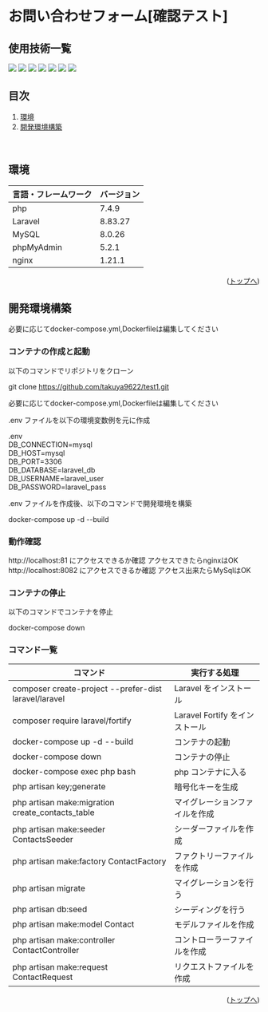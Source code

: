 # お問い合わせフォーム[確認テスト]

<div id="top"></div>

## 使用技術一覧

<p style="display: inline">

  <!-- バックエンドのフレームワーク一覧 -->
  <img src="https://img.shields.io/badge/-Laravel-171923.svg?logo=laravel&style=for-the-badge">
  <!-- バックエンドの言語一覧 -->
  <img src="https://img.shields.io/badge/-Php-777BB4.svg?logo=php&logoColor=FFFFFF&style=for-the-badge">
  <!-- WEBサーバー -->
  <img src="https://img.shields.io/badge/-Nginx-269539.svg?logo=nginx&style=for-the-badge">
  <!-- データベース関連 -->
  <img src="https://img.shields.io/badge/-MySQL-4479A1.svg?logo=mysql&style=for-the-badge&logoColor=white">
  <img src="https://img.shields.io/badge/-phpmyadmin-6C78AF.svg?logo=phpmyadmin&style=for-the-badge&logoColor=white">
  <!-- インフラ一覧 -->
  <img src="https://img.shields.io/badge/-Docker-1488C6.svg?logo=docker&style=for-the-badge">
  <img src="https://img.shields.io/badge/-github-010409.svg?logo=github&style=for-the-badge">
</p>

## 目次

1. [環境](#環境)
2. [開発環境構築](#開発環境構築)


<br />




## 環境


| 言語・フレームワーク | バージョン  |
| --------------------- | ---------- |
| php                   | 7.4.9      |
| Laravel               | 8.83.27    |
| MySQL                 | 8.0.26     |
| phpMyAdmin            | 5.2.1      |
| nginx                 | 1.21.1     |



<p align="right">(<a href="#top">トップへ</a>)</p>

## 開発環境構築








必要に応じてdocker-compose.yml,Dockerfileは編集してください



### コンテナの作成と起動

以下のコマンドでリポジトリをクローン

git clone https://github.com/takuya9622/test1.git

必要に応じてdocker-compose.yml,Dockerfileは編集してください

.env ファイルを以下の環境変数例を元に作成

.env <br />
DB_CONNECTION=mysql <br />
DB_HOST=mysql <br />
DB_PORT=3306 <br />
DB_DATABASE=laravel_db <br />
DB_USERNAME=laravel_user <br />
DB_PASSWORD=laravel_pass <br />

.env ファイルを作成後、以下のコマンドで開発環境を構築

docker-compose up -d --build

### 動作確認

http://localhost:81 にアクセスできるか確認
アクセスできたらnginxはOK
<br />
http://localhost:8082 にアクセスできるか確認
アクセス出来たらMySqlはOK

### コンテナの停止

以下のコマンドでコンテナを停止

docker-compose down


### コマンド一覧

| コマンド                                                                               | 実行する処理                           |
| -------------------------------------------------------------------------------------- | -------------------------------------- |
| composer create-project --prefer-dist laravel/laravel                                  | Laravel をインストール                 |
| composer require laravel/fortify                                                       | Laravel Fortify をインストール         |
| docker-compose up -d --build                                                           | コンテナの起動                         |
| docker-compose down                                                                    | コンテナの停止                         |
| docker-compose exec php bash                                                           | php コンテナに入る                     |
| php artisan key;generate                                                               | 暗号化キーを生成                     |
| php artisan make:migration create_contacts_table                                       | マイグレーションファイルを作成         |
| php artisan make:seeder ContactsSeeder                                                 | シーダーファイルを作成                 |
| php artisan make:factory ContactFactory                                                | ファクトリーファイルを作成             |
| php artisan migrate                                                                    | マイグレーションを行う                 |
| php artisan db:seed                                                                    | シーディングを行う                     |
| php artisan make:model Contact                                                         | モデルファイルを作成                   |
| php artisan make:controller ContactController                                          | コントローラーファイルを作成           |
| php artisan make:request ContactRequest                                                | リクエストファイルを作成               |



<p align="right">(<a href="#top">トップへ</a>)</p>
